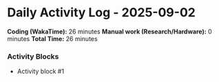# Daily Activity Log - 2025-09-02

**Coding (WakaTime):** 26 minutes
**Manual work (Research/Hardware):** 0 minutes
**Total Time:** 26 minutes

### Activity Blocks
- Activity block #1
